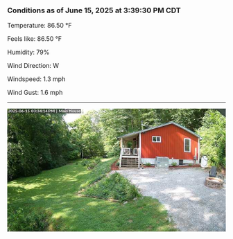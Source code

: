 ### Conditions as of June 15, 2025 at 3:39:30 PM CDT 

Temperature: 86.50 &deg;F

Feels like: 86.50 &deg;F

Humidity: 79%

Wind Direction: W

Windspeed: 1.3 mph

Wind Gust: 1.6 mph

---

<img src="./images/latest.jpeg"/>

